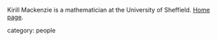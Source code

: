 Kirill Mackenzie is a mathematician at the University of Sheffield. [Home page](http://www.kchmackenzie.staff.shef.ac.uk/).


category: people